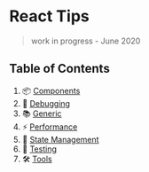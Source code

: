 # React Tips
> work in progress - June 2020

## Table of Contents

1. 📦 [Components](docs/components/index.md)
1. 🐛 [Debugging](docs/debugging/index.md)
1. 📚 [Generic](docs/generic/index.md)
2. ⚡  [Performance](docs/performance/index.md)
3. 💾 [State Management](docs/statemanagement/index.md)
4. 🧪 [Testing](docs/testing/index.md)
5. 🛠️ [Tools](docs/tools/index.md)
